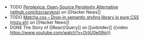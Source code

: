- TODO [Perplexica: Open-Source Perplexity Alternative (github.com/itzcrazykns)](https://news.ycombinator.com/item?id=40462369) on [[Hacker News]]
- TODO [Matcha.css – Drop-in semantic styling library in pure CSS (mizu.sh)](https://news.ycombinator.com/item?id=40455944) on [[Hacker News]]
- DONE The Story of [[React/Query]] on [[uidotdev]]
  {{video https://www.youtube.com/watch?v=OrliU0e09io}}